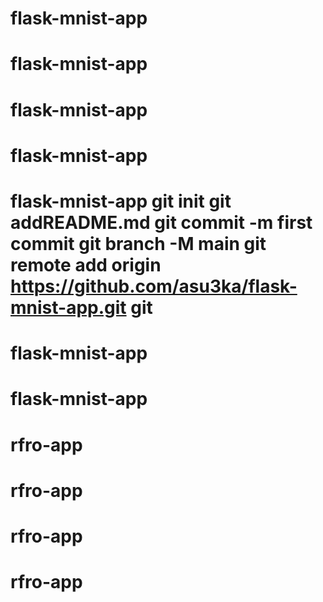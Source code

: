 # flask-mnist-app
# flask-mnist-app
# flask-mnist-app
# flask-mnist-app
# flask-mnist-app git init git addREADME.md git commit -m first commit git branch -M main git remote add origin https://github.com/asu3ka/flask-mnist-app.git git
# flask-mnist-app
# flask-mnist-app
# rfro-app
# rfro-app
# rfro-app
# rfro-app
